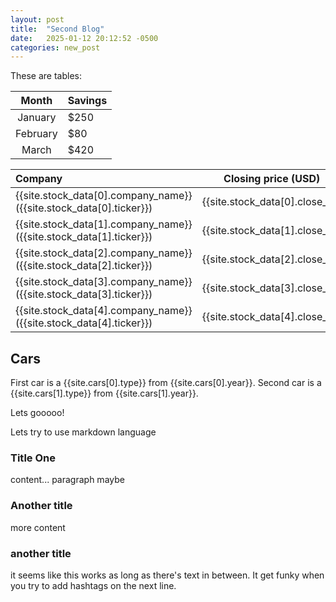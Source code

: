```yaml
---
layout: post
title:  "Second Blog"
date:   2025-01-12 20:12:52 -0500
categories: new_post
---
```



These are tables: 

| Month | Savings |
| :-: | ------ |
| January | $250 |
| February | $80 |
| March | $420 |

| Company              | Closing price (USD) | Volume (M) |
| :---------------- | :------: | :----: |
| {{site.stock_data[0].company_name}} ({{site.stock_data[0].ticker}}) |   {{site.stock_data[0].close_p}}   | {{site.stock_data[0].close_v}} |
| {{site.stock_data[1].company_name}} ({{site.stock_data[1].ticker}}) |   {{site.stock_data[1].close_p}}   | {{site.stock_data[1].close_v}} |
| {{site.stock_data[2].company_name}} ({{site.stock_data[2].ticker}}) |   {{site.stock_data[2].close_p}}   | {{site.stock_data[2].close_v}} |
| {{site.stock_data[3].company_name}} ({{site.stock_data[3].ticker}}) |   {{site.stock_data[3].close_p}}   | {{site.stock_data[3].close_v}} |
| {{site.stock_data[4].company_name}} ({{site.stock_data[4].ticker}}) |   {{site.stock_data[4].close_p}}   | {{site.stock_data[4].close_v}} |

## Cars

First car is a {{site.cars[0].type}} from {{site.cars[0].year}}. Second car is a {{site.cars[1].type}} from {{site.cars[1].year}}.


Lets gooooo!

Lets try to use markdown language

### Title One

content... paragraph maybe


### Another title

more content

### another title

it seems like this works as long as there's text in between. It get funky when you try to add hashtags on the next line.